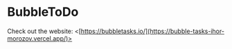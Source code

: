 # BubbleToDo
Check out the website: <[https://bubbletasks.io/](https://bubble-tasks-ihor-morozov.vercel.app/)>

